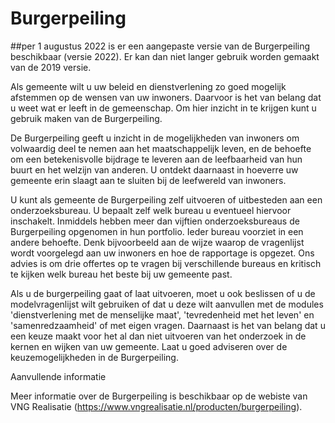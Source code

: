 # Burgerpeiling

##per 1 augustus 2022 is er een aangepaste versie van de Burgerpeiling beschikbaar (versie 2022). Er kan dan niet langer gebruik worden gemaakt van de 2019 versie.

Als gemeente wilt u uw beleid en dienstverlening zo goed mogelijk afstemmen op de wensen van uw inwoners. Daarvoor is het van belang dat u weet wat er leeft in de gemeenschap. Om hier inzicht in te krijgen kunt u gebruik maken van de Burgerpeiling.

De Burgerpeiling geeft u inzicht in de mogelijkheden van inwoners om volwaardig deel te nemen aan het maatschappelijk leven, en de behoefte om een betekenisvolle bijdrage te leveren aan de leefbaarheid van hun buurt en het welzijn van anderen. U ontdekt daarnaast in hoeverre uw gemeente erin slaagt aan te sluiten bij de leefwereld van inwoners.

U kunt als gemeente de Burgerpeiling zelf uitvoeren of uitbesteden aan een onderzoeksbureau. U bepaalt zelf welk bureau u eventueel hiervoor inschakelt. Inmiddels hebben meer dan vijftien onderzoeksbureaus de Burgerpeiling opgenomen in hun portfolio. Ieder bureau voorziet in een andere behoefte. Denk bijvoorbeeld aan de wijze waarop de vragenlijst wordt voorgelegd aan uw inwoners en hoe de rapportage is opgezet. Ons advies is om drie offertes op te vragen bij verschillende bureaus en kritisch te kijken welk bureau het beste bij uw gemeente past.

Als u de burgerpeiling gaat of laat uitvoeren, moet u ook beslissen of u de modelvragenlijst wilt gebruiken of dat u deze wilt aanvullen met de modules 'dienstverlening met de menselijke maat', 'tevredenheid met het leven' en 'samenredzaamheid' of met eigen vragen. Daarnaast is het van belang dat u een keuze maakt voor het al dan niet uitvoeren van het onderzoek in de kernen en wijken van uw gemeente. Laat u goed adviseren over de keuzemogelijkheden in de Burgerpeiling.

Aanvullende informatie

Meer informatie over de Burgerpeiling is beschikbaar op de webiste van VNG Realisatie (https://www.vngrealisatie.nl/producten/burgerpeiling).
